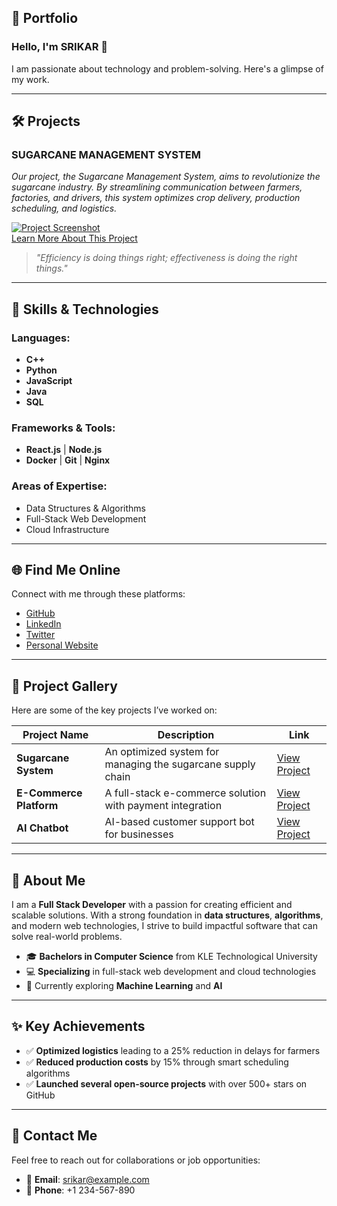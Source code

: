 ## 🌟 Portfolio

### Hello, I'm SRIKAR 👋
I am passionate about technology and problem-solving. Here's a glimpse of my work.

---

## 🛠️ Projects

### **SUGARCANE MANAGEMENT SYSTEM**  
_Our project, the Sugarcane Management System, aims to revolutionize the sugarcane industry. By streamlining communication between farmers, factories, and drivers, this system optimizes crop delivery, production scheduling, and logistics._  

[![Project Screenshot](assets/image.jpg)](https://example.com)  
[Learn More About This Project](https://example.com)

> _"Efficiency is doing things right; effectiveness is doing the right things."_

---

## 🚀 Skills & Technologies

### **Languages:**
- **C++**  
- **Python**  
- **JavaScript**  
- **Java**  
- **SQL**

### **Frameworks & Tools:**
- **React.js** | **Node.js**  
- **Docker** | **Git** | **Nginx**

### **Areas of Expertise:**
- Data Structures & Algorithms
- Full-Stack Web Development
- Cloud Infrastructure

---

## 🌐 Find Me Online

Connect with me through these platforms:

- [GitHub](https://github.com/shri16dev)  
- [LinkedIn](https://linkedin.com/in/your-linkedin-profile)  
- [Twitter](https://twitter.com/your-twitter-profile)  
- [Personal Website](https://yourportfolio.com)

---

## 📸 Project Gallery

Here are some of the key projects I’ve worked on:

| Project Name        | Description                                             | Link                                   |
| ------------------- | ------------------------------------------------------- | -------------------------------------- |
| **Sugarcane System** | An optimized system for managing the sugarcane supply chain | [View Project](https://example.com)    |
| **E-Commerce Platform** | A full-stack e-commerce solution with payment integration | [View Project](https://example.com)    |
| **AI Chatbot**       | AI-based customer support bot for businesses             | [View Project](https://example.com)    |

---

## 📖 About Me

I am a **Full Stack Developer** with a passion for creating efficient and scalable solutions. With a strong foundation in **data structures**, **algorithms**, and modern web technologies, I strive to build impactful software that can solve real-world problems.

- 🎓 **Bachelors in Computer Science** from KLE Technological University
- 💻 **Specializing** in full-stack web development and cloud technologies
- 🌱 Currently exploring **Machine Learning** and **AI**

---

## ✨ Key Achievements

- ✅ **Optimized logistics** leading to a 25% reduction in delays for farmers
- ✅ **Reduced production costs** by 15% through smart scheduling algorithms
- ✅ **Launched several open-source projects** with over 500+ stars on GitHub

---

## 🎯 Contact Me

Feel free to reach out for collaborations or job opportunities:

- 📧 **Email**: [srikar@example.com](mailto:srikar@example.com)
- 📱 **Phone**: +1 234-567-890
